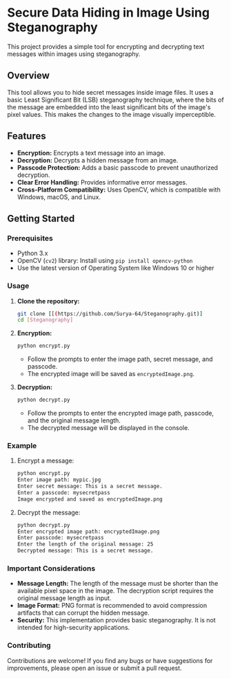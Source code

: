# Secure Data Hiding in Image Using Steganography
This project provides a simple tool for encrypting and decrypting text messages within images using steganography.

## Overview

This tool allows you to hide secret messages inside image files. It uses a basic Least Significant Bit (LSB) steganography technique, where the bits of the message are embedded into the least significant bits of the image's pixel values. This makes the changes to the image visually imperceptible.

## Features

* **Encryption:** Encrypts a text message into an image.
* **Decryption:** Decrypts a hidden message from an image.
* **Passcode Protection:** Adds a basic passcode to prevent unauthorized decryption.
* **Clear Error Handling:** Provides informative error messages.
* **Cross-Platform Compatibility:** Uses OpenCV, which is compatible with Windows, macOS, and Linux.

## Getting Started

### Prerequisites

* Python 3.x
* OpenCV (`cv2`) library: Install using `pip install opencv-python`
* Use the latest version of Operating System like Windows 10 or higher

### Usage

1.  **Clone the repository:**

    ```bash
    git clone [[(https://github.com/Surya-64/Steganography.git)]
    cd [Steganography]
    ```

2.  **Encryption:**

    ```bash
    python encrypt.py
    ```

    * Follow the prompts to enter the image path, secret message, and passcode.
    * The encrypted image will be saved as `encryptedImage.png`.

3.  **Decryption:**

    ```bash
    python decrypt.py
    ```

    * Follow the prompts to enter the encrypted image path, passcode, and the original message length.
    * The decrypted message will be displayed in the console.

### Example

1.  Encrypt a message:

    ```bash
    python encrypt.py
    Enter image path: mypic.jpg
    Enter secret message: This is a secret message.
    Enter a passcode: mysecretpass
    Image encrypted and saved as encryptedImage.png
    ```

2.  Decrypt the message:

    ```bash
    python decrypt.py
    Enter encrypted image path: encryptedImage.png
    Enter passcode: mysecretpass
    Enter the length of the original message: 25
    Decrypted message: This is a secret message.
    ```

### Important Considerations

* **Message Length:** The length of the message must be shorter than the available pixel space in the image. The decryption script requires the original message length as input.
* **Image Format:** PNG format is recommended to avoid compression artifacts that can corrupt the hidden message.
* **Security:** This implementation provides basic steganography. It is not intended for high-security applications.

### Contributing

Contributions are welcome! If you find any bugs or have suggestions for improvements, please open an issue or submit a pull request.
